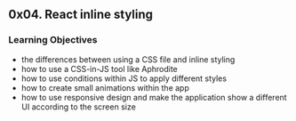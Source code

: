 ## 0x04. React inline styling

### Learning Objectives

- the differences between using a CSS file and inline styling
- how to use a CSS-in-JS tool like Aphrodite
- how to use conditions within JS to apply different styles
- how to create small animations within the app
- how to use responsive design and make the application show a different UI according to the screen size
